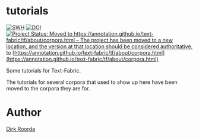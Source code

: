 # tutorials

[![SWH](https://archive.softwareheritage.org/badge/origin/https://github.com/annotation/tutorials/)](https://archive.softwareheritage.org/browse/origin/https://github.com/annotation/tutorials/)
[![DOI](https://zenodo.org/badge/165073174.svg)](https://zenodo.org/badge/latestdoi/165073174)
[![Project Status: Moved to https://annotation.github.io/text-fabric/tf/about/corpora.html – The project has been moved to a new location, and the version at that location should be considered authoritative.](https://www.repostatus.org/badges/latest/moved.svg)](https://www.repostatus.org/#moved) to [https://annotation.github.io/text-fabric/tf/about/corpora.html](https://annotation.github.io/text-fabric/tf/about/corpora.html)

Some tutorials for Text-Fabric.

The tutorials for several corpora that used to show up here have been moved to the corpora
they are for.

# Author

[Dirk Roorda](https://github.com/dirkroorda)

